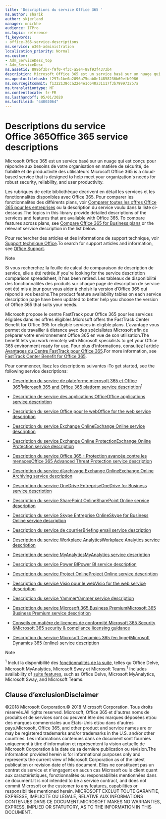 ```yaml
---
title: 'Descriptions du service Office 365 '
ms.author: sharik
author: skjerland
manager: mnirkhe
audience: ITPro
ms.topic: reference
f1_keywords:
- office-365-service-descriptions
ms.service: o365-administration
localization_priority: Normal
ms.custom:
- Adm_ServiceDesc_top
- Adm_ServiceDesc
ms.assetid: 899bf3b7-f9f0-4f3c-a5e4-88f93f4373b4
description: Microsoft Office 365 est un service basé sur un nuage qui est conçu pour répondre aux besoins de votre organisation en matière de sécurité, de fiabilité et de productivité des utilisateurs.
ms.openlocfilehash: f297c1be0a2096a75dab8e14858236b69efb9986
ms.sourcegitcommit: f1322138cca22e4e1c640a31117f3b7999732b7a
ms.translationtype: MT
ms.contentlocale: fr-FR
ms.lasthandoff: 05/01/2020
ms.locfileid: "44002064"
---
```

# <a name="office-365-service-descriptions"></a><span data-ttu-id="a7977-103">Descriptions du service Office 365</span><span class="sxs-lookup"><span data-stu-id="a7977-103">Office 365 service descriptions</span></span> 

<span data-ttu-id="a7977-104">Microsoft Office 365 est un service basé sur un nuage qui est conçu pour répondre aux besoins de votre organisation en matière de sécurité, de fiabilité et de productivité des utilisateurs.</span><span class="sxs-lookup"><span data-stu-id="a7977-104">Microsoft Office 365 is a cloud-based service that is designed to help meet your organization's needs for robust security, reliability, and user productivity.</span></span> 
  
<span data-ttu-id="a7977-p101">Les rubriques de cette bibliothèque décrivent en détail les services et les fonctionnalités disponibles avec Office 365. Pour comparer les fonctionnalités des différents plans, voir [Comparer toutes les offres Office 365 pour les entreprises](https://go.microsoft.com/fwlink/?LinkID=799177&amp;clcid=0x409) ou la description du service voulu dans la liste ci-dessous.</span><span class="sxs-lookup"><span data-stu-id="a7977-p101">The topics in this library provide detailed descriptions of the services and features that are available with Office 365. To compare features across plans, see [Compare Office 365 for Business plans](https://go.microsoft.com/fwlink/?LinkID=799177&amp;clcid=0x409) or the relevant service description in the list below.</span></span> 
  
<span data-ttu-id="a7977-107">Pour rechercher des articles et des informations de support technique, voir [Support technique Office](https://support.office.com/).</span><span class="sxs-lookup"><span data-stu-id="a7977-107">To search for support articles and information, see [Office Support](https://support.office.com/).</span></span>
  
> [!NOTE]
> <span data-ttu-id="a7977-108">Si vous recherchez la feuille de calcul de comparaison de description de service, elle a été retirée.</span><span class="sxs-lookup"><span data-stu-id="a7977-108">If you're looking for the service description comparison spreadsheet, it has been retired.</span></span> <span data-ttu-id="a7977-109">Les tableaux de disponibilité des fonctionnalités des produits sur chaque page de description de service ont été mis à jour pour vous aider à choisir la version d’Office 365 qui répond à vos besoins.</span><span class="sxs-lookup"><span data-stu-id="a7977-109">The product feature availability tables on each service description page have been updated to better help you choose the version of Office 365 that suits your needs.</span></span> 
  
<span data-ttu-id="a7977-110">Microsoft propose le centre FastTrack pour Office 365 pour les services éligibles dans les offres éligibles.</span><span class="sxs-lookup"><span data-stu-id="a7977-110">Microsoft offers the FastTrack Center Benefit for Office 365 for eligible services in eligible plans.</span></span> <span data-ttu-id="a7977-111">L’avantage vous permet de travailler à distance avec des spécialistes Microsoft afin de préparer votre environnement Office 365 en vue de son utilisation.</span><span class="sxs-lookup"><span data-stu-id="a7977-111">The benefit lets you work remotely with Microsoft specialists to get your Office 365 environment ready for use.</span></span> <span data-ttu-id="a7977-112">Pour plus d’informations, consultez l’article [Avantages du Centre FastTrack pour Office 365](https://docs.microsoft.com/fasttrack/O365-fasttrack-benefit-for-office-365).</span><span class="sxs-lookup"><span data-stu-id="a7977-112">For more information, see [FastTrack Center Benefit for Office 365](https://docs.microsoft.com/fasttrack/O365-fasttrack-benefit-for-office-365).</span></span>
  
<span data-ttu-id="a7977-113">Pour commencer, lisez les descriptions suivantes :</span><span class="sxs-lookup"><span data-stu-id="a7977-113">To get started, see the following service descriptions:</span></span>
  
- <span data-ttu-id="a7977-114">[Description du service de plateforme microsoft 365 et Office 365](office-365-platform-service-description/office-365-platform-service-description.md)<sup>1</sup></span><span class="sxs-lookup"><span data-stu-id="a7977-114">[Microsoft 365 and Office 365 platform service description](office-365-platform-service-description/office-365-platform-service-description.md)<sup>1</sup></span></span>

- [<span data-ttu-id="a7977-115">Description de service des applications Office</span><span class="sxs-lookup"><span data-stu-id="a7977-115">Office applications service description</span></span>](office-applications-service-description/office-applications-service-description.md)

- [<span data-ttu-id="a7977-116">Description du service Office pour le web</span><span class="sxs-lookup"><span data-stu-id="a7977-116">Office for the web service description</span></span>](office-online-service-description/office-online-service-description.md)

- [<span data-ttu-id="a7977-117">Description du service Exchange Online</span><span class="sxs-lookup"><span data-stu-id="a7977-117">Exchange Online service description</span></span>](exchange-online-service-description/exchange-online-service-description.md)

- [<span data-ttu-id="a7977-118">Description du service Exchange Online Protection</span><span class="sxs-lookup"><span data-stu-id="a7977-118">Exchange Online Protection service description</span></span>](exchange-online-protection-service-description/exchange-online-protection-service-description.md)

- [<span data-ttu-id="a7977-119">Description du service Office 365 - Protection avancée contre les menaces</span><span class="sxs-lookup"><span data-stu-id="a7977-119">Office 365 Advanced Threat Protection service description</span></span>](office-365-advanced-threat-protection-service-description.md)

- [<span data-ttu-id="a7977-120">Description du service d’archivage Exchange Online</span><span class="sxs-lookup"><span data-stu-id="a7977-120">Exchange Online Archiving service description</span></span>](exchange-online-archiving-service-description/exchange-online-archiving-service-description.md)

- [<span data-ttu-id="a7977-121">Description du service OneDrive Entreprise</span><span class="sxs-lookup"><span data-stu-id="a7977-121">OneDrive for Business service description</span></span>](onedrive-for-business-service-description.md)

- [<span data-ttu-id="a7977-122">Description du service SharePoint Online</span><span class="sxs-lookup"><span data-stu-id="a7977-122">SharePoint Online service description</span></span>](sharepoint-online-service-description/sharepoint-online-service-description.md)

- [<span data-ttu-id="a7977-123">Description du service Skype Entreprise Online</span><span class="sxs-lookup"><span data-stu-id="a7977-123">Skype for Business Online service description</span></span>](skype-for-business-online-service-description/skype-for-business-online-service-description.md)

- [<span data-ttu-id="a7977-124">Description du service de courrier</span><span class="sxs-lookup"><span data-stu-id="a7977-124">Briefing email service description</span></span>](briefing-service-description.md)

- [<span data-ttu-id="a7977-125">Description du service Workplace Analytics</span><span class="sxs-lookup"><span data-stu-id="a7977-125">Workplace Analytics service description</span></span>](workplace-analytics-service-description.md)

- [<span data-ttu-id="a7977-126">Description de service MyAnalytics</span><span class="sxs-lookup"><span data-stu-id="a7977-126">MyAnalytics service description</span></span>](mya-service-description.md)

- [<span data-ttu-id="a7977-127">Description du service Power BI</span><span class="sxs-lookup"><span data-stu-id="a7977-127">Power BI service description</span></span>](power-bi-service-description.md)

- [<span data-ttu-id="a7977-128">Description du service Project Online</span><span class="sxs-lookup"><span data-stu-id="a7977-128">Project Online service description</span></span>](project-online-service-description/project-online-service-description.md)

- [<span data-ttu-id="a7977-129">Description du service Visio pour le web</span><span class="sxs-lookup"><span data-stu-id="a7977-129">Visio for the web service description</span></span>](visio-online-service-description/visio-online-service-description.md)

- [<span data-ttu-id="a7977-130">Description du service Yammer</span><span class="sxs-lookup"><span data-stu-id="a7977-130">Yammer service description</span></span>](yammer-service-description/yammer-service-description.md)

- [<span data-ttu-id="a7977-131">Description du service Microsoft 365 Business Premium</span><span class="sxs-lookup"><span data-stu-id="a7977-131">Microsoft 365 Business Premium service description</span></span>](microsoft-365-service-descriptions/microsoft-365-business-service-description.md)

- [<span data-ttu-id="a7977-132">Conseils en matière de licences de conformité Microsoft 365 Security &</span><span class="sxs-lookup"><span data-stu-id="a7977-132">Microsoft 365 security & compliance licensing guidance</span></span>](microsoft-365-service-descriptions/microsoft-365-tenantlevel-services-licensing-guidance/microsoft-365-security-compliance-licensing-guidance.md)

- [<span data-ttu-id="a7977-133">Description du service Microsoft Dynamics 365 (en ligne)</span><span class="sxs-lookup"><span data-stu-id="a7977-133">Microsoft Dynamics 365 (online) service description</span></span>](microsoft-dynamics-365-online-service-description.md)

> [!NOTE]
> <span data-ttu-id="a7977-134"><sup>1</sup> Inclut la disponibilité des [fonctionnalités de la suite](https://docs.microsoft.com/office365/servicedescriptions/office-365-platform-service-description/office-365-suite-features), telles qu'Office Delve, Microsoft MyAnalytics, Microsoft Sway et Microsoft Teams.</span><span class="sxs-lookup"><span data-stu-id="a7977-134"><sup>1</sup> Includes availability of [suite features](https://docs.microsoft.com/office365/servicedescriptions/office-365-platform-service-description/office-365-suite-features), such as Office Delve, Microsoft MyAnalytics, Microsoft Sway, and Microsoft Teams.</span></span>
  
## <a name="disclaimer"></a><span data-ttu-id="a7977-135">Clause d’exclusion</span><span class="sxs-lookup"><span data-stu-id="a7977-135">Disclaimer</span></span>

<span data-ttu-id="a7977-136">&copy;2018 Microsoft Corporation.</span><span class="sxs-lookup"><span data-stu-id="a7977-136">&copy; 2018 Microsoft Corporation.</span></span> <span data-ttu-id="a7977-137">Tous droits réservés.</span><span class="sxs-lookup"><span data-stu-id="a7977-137">All rights reserved.</span></span> <span data-ttu-id="a7977-138">Microsoft, Office 365 et d'autres noms de produits et de services sont ou peuvent être des marques déposées et/ou des marques commerciales aux États-Unis et/ou dans d'autres pays.</span><span class="sxs-lookup"><span data-stu-id="a7977-138">Microsoft, Office 365, and other product and service names are or may be registered trademarks and/or trademarks in the U.S. and/or other countries.</span></span> <span data-ttu-id="a7977-139">Les informations contenues dans ce document sont fournies uniquement à titre d'information et représentent la vision actuelle de Microsoft Corporation à la date de sa dernière publication ou révision.</span><span class="sxs-lookup"><span data-stu-id="a7977-139">The information provided herein is for informational purposes only and represents the current view of Microsoft Corporation as of the latest publication or revision date of this document.</span></span> <span data-ttu-id="a7977-140">Elles ne constituent pas un contrat de service et n'engagent en aucun cas Microsoft ou le client quant aux caractéristiques, fonctionnalités ou responsabilités mentionnées dans ce document.</span><span class="sxs-lookup"><span data-stu-id="a7977-140">It is not intended to be a service contract, and does not commit Microsoft or the customer to any features, capabilities or responsibilities mentioned herein.</span></span> <span data-ttu-id="a7977-141">MICROSOFT EXCLUT TOUTE GARANTIE, EXPRESSE, IMPLICITE OU LÉGALE, RELATIVE AUX INFORMATIONS CONTENUES DANS CE DOCUMENT.</span><span class="sxs-lookup"><span data-stu-id="a7977-141">MICROSOFT MAKES NO WARRANTIES, EXPRESS, IMPLIED OR STATUTORY, AS TO THE INFORMATION IN THIS DOCUMENT.</span></span>
 